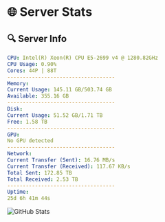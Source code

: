 # 🌐 Server Stats
## 🔍 Server Info
```yaml
CPU: Intel(R) Xeon(R) CPU E5-2699 v4 @ 1280.82GHz
CPU Usage: 0.90%
Cores: 44P | 88T
-----------------------------------
Memory:
Current Usage: 145.11 GB/503.74 GB
Available: 355.16 GB
-----------------------------------
Disk:
Current Usage: 51.52 GB/1.71 TB
Free: 1.58 TB
-----------------------------------
GPU:
No GPU detected
-----------------------------------
Network:
Current Transfer (Sent): 16.76 MB/s
Current Transfer (Received): 117.67 KB/s
Total Sent: 172.85 TB
Total Received: 2.53 TB
-----------------------------------
Uptime:
25d 6h 41m 44s
```
![GitHub Stats](https://img.shields.io/badge/Updated-2025-03-05_05:25:02-blue)